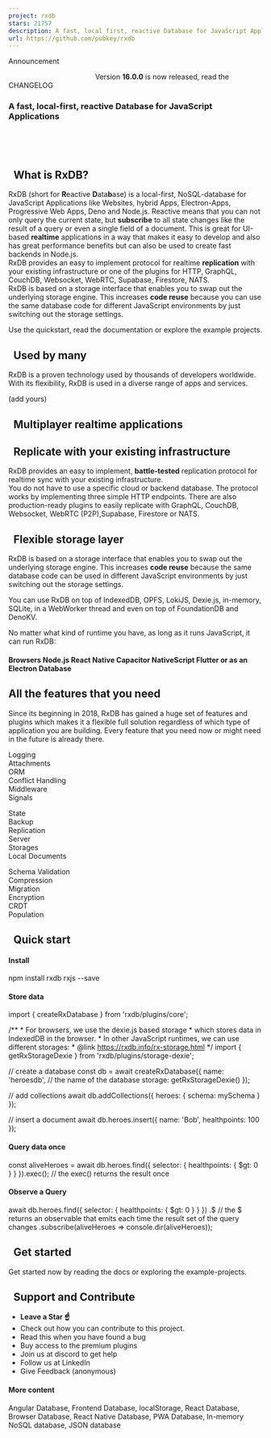 ```yaml
---
project: rxdb
stars: 21757
description: A fast, local first, reactive Database for JavaScript Applications https://rxdb.info/
url: https://github.com/pubkey/rxdb
---
```


Announcement

             Version **16.0.0** is now released, read the CHANGELOG               

  

  
  

### A fast, local-first, reactive Database for JavaScript Applications

       

     

  

  What is RxDB?
---------------

RxDB (short for **R**eactive **D**ata**b**ase) is a local-first, NoSQL-database for JavaScript Applications like Websites, hybrid Apps, Electron-Apps, Progressive Web Apps, Deno and Node.js. Reactive means that you can not only query the current state, but **subscribe** to all state changes like the result of a query or even a single field of a document. This is great for UI-based **realtime** applications in a way that makes it easy to develop and also has great performance benefits but can also be used to create fast backends in Node.js.  
RxDB provides an easy to implement protocol for realtime **replication** with your existing infrastructure or one of the plugins for HTTP, GraphQL, CouchDB, Websocket, WebRTC, Supabase, Firestore, NATS.  
RxDB is based on a storage interface that enables you to swap out the underlying storage engine. This increases **code reuse** because you can use the same database code for different JavaScript environments by just switching out the storage settings.

Use the quickstart, read the documentation or explore the example projects.

  Used by **many**
------------------

RxDB is a proven technology used by thousands of developers worldwide. With its flexibility, RxDB is used in a diverse range of apps and services.

  
(add yours)

  Multiplayer realtime applications
-----------------------------------

  Replicate with your **existing infrastructure**
-------------------------------------------------

RxDB provides an easy to implement, **battle-tested** replication protocol for realtime sync with your existing infrastructure.  
You do not have to use a specific cloud or backend database. The protocol works by implementing three simple HTTP endpoints. There are also production-ready plugins to easily replicate with GraphQL, CouchDB, Websocket, WebRTC (P2P),Supabase, Firestore or NATS.

  **Flexible** storage layer
----------------------------

RxDB is based on a storage interface that enables you to swap out the underlying storage engine. This increases **code reuse** because the same database code can be used in different JavaScript environments by just switching out the storage settings.

You can use RxDB on top of IndexedDB, OPFS, LokiJS, Dexie.js, in-memory, SQLite, in a WebWorker thread and even on top of FoundationDB and DenoKV.

No matter what kind of runtime you have, as long as it runs JavaScript, it can run RxDB:

#### Browsers Node.js React Native Capacitor NativeScript Flutter or as an Electron Database

All the features that you need
------------------------------

Since its beginning in 2018, RxDB has gained a huge set of features and plugins which makes it a flexible full solution regardless of which type of application you are building. Every feature that you need now or might need in the future is already there.

Logging  
Attachments  
ORM  
Conflict Handling  
Middleware  
Signals

State  
Backup  
Replication  
Server  
Storages  
Local Documents

Schema Validation  
Compression  
Migration  
Encryption  
CRDT  
Population

  Quick start
-------------

#### Install

npm install rxdb rxjs --save

#### Store data

import { 
  createRxDatabase
} from 'rxdb/plugins/core';

/\*\*
 \* For browsers, we use the dexie.js based storage
 \* which stores data in IndexedDB in the browser.
 \* In other JavaScript runtimes, we can use different storages:
 \* @link https://rxdb.info/rx-storage.html
 \*/
import { getRxStorageDexie } from 'rxdb/plugins/storage-dexie';

// create a database
const db \= await createRxDatabase({
    name: 'heroesdb', // the name of the database
    storage: getRxStorageDexie()
});

// add collections
await db.addCollections({
  heroes: {
    schema: mySchema
  }
});

// insert a document
await db.heroes.insert({
  name: 'Bob',
  healthpoints: 100
});

#### Query data once

const aliveHeroes \= await db.heroes.find({
  selector: {
    healthpoints: {
      $gt: 0
    }
  }
}).exec(); // the exec() returns the result once

#### Observe a Query

await db.heroes.find({
  selector: {
    healthpoints: {
      $gt: 0
    }
  }
})
.$ // the $ returns an observable that emits each time the result set of the query changes
.subscribe(aliveHeroes \=> console.dir(aliveHeroes));

  Get started
-------------

Get started now by reading the docs or exploring the example-projects.

  Support and Contribute
------------------------

-   **Leave a Star ☝️**
-   Check out how you can contribute to this project.
-   Read this when you have found a bug
-   Buy access to the premium plugins
-   Join us at discord to get help
-   Follow us at LinkedIn
-   Give Feedback (anonymous)

#### More content

Angular Database, Frontend Database, localStorage, React Database, Browser Database, React Native Database, PWA Database, In-memory NoSQL database, JSON database
